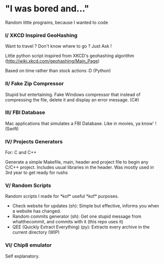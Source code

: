 # "I was bored and..."
Random little programs, because I wanted to code

### I/ XKCD Inspired GeoHashing
Want to travel ? Don't know where to go ? Just Ask !

Little python script inspired from XKCD's geohashing algorithm
(http://wiki.xkcd.com/geohashing/Main_Page)

Based on time rather than stock actions :D (Python)

### II/ Fake Zip Compressor
Stupid but entertaining. Fake Windows compressor that instead of compressing the
file, delete it and display an error message. (C#)


### III/ FBI Database

Mac applications that simulates a FBI Database. Like in movies, ya know' !
(Swift)


### IV/ Projects Generators

For: C and C++

Generate a simple Makefile, main, header and project file to begin any C/C++
project.
Includes usual libraries in the header.
Was mostly used in 3rd year to get ready for rushs


### V/ Random Scripts

Random scripts I made for \*kof\* useful \*kof\* purposes.
- Check website for updates (sh): Simple but effective, informs you when a website has changed.
- Random commits generator (sh): Get one stupid message from whatthecommit, and commits with it (this repo uses it)
- QEE (Quickly Extract Everything) (py): Extracts every archive in the current directory (WIP)

### VI/ Chip8 emulator
Self explanatory.
